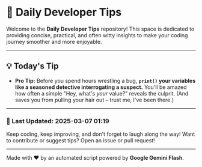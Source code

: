 
# 🌟 Daily Developer Tips

Welcome to the **Daily Developer Tips** repository! This space is dedicated to providing concise, practical, and often witty insights to make your coding journey smoother and more enjoyable.

---

## 💡 Today's Tip

- **Pro Tip:**  Before you spend hours wrestling a bug,  **`print()` your variables like a seasoned detective interrogating a suspect.**  You'll be amazed how often a simple "Hey, what's *your* value?" reveals the culprit.  (And saves you from pulling your hair out – trust me, I've been there.)

---

### 📅 Last Updated: 2025-03-07 01:19

Keep coding, keep improving, and don't forget to laugh along the way! Want to contribute or suggest tips? Open an issue or pull request!

---

Made with ❤️ by an automated script powered by **Google Gemini Flash**.
